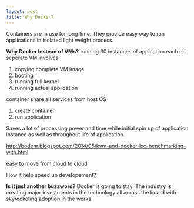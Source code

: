 ```yaml
---
layout: post
title: Why Docker?
---
```


Containers are in use for long time. They provide easy way to run applications in isolated light weight process. 



**Why Docker Instead of VMs?**
running 30 instances of applcation each on seperate VM involves
1. copying complete VM image
2. booting 
3. running full kernel
4. running actual application

container share all services from host OS
1. create container
2. run application

Saves a lot of processing power and time while initial spin up of application instance as well as throughout life of application.

http://bodenr.blogspot.com/2014/05/kvm-and-docker-lxc-benchmarking-with.html


easy to move from cloud to cloud


How it help speed up developement?


**Is it just another buzzword?**
Docker is going to stay. The industry is creating major investments in the technology all across the board with skyrocketing adoption in the works.